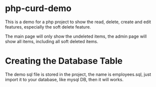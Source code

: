# php-curd-demo

This is a demo for a php project to show the read, delete, create and edit features,
especially the soft delete feature.


The main page will only show the undeleted items, the admin page will show all items, including all soft deleted items.

# Creating the Database Table

The demo sql file is stored in the project, the name is employees.sql, just import it to your database, like mysql DB, then it will works.